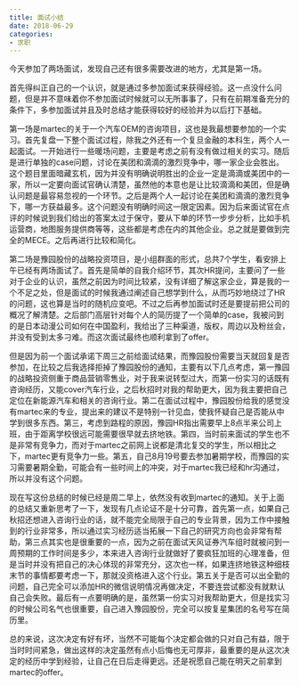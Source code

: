 ```yaml
---
title: 面试小结
date: 2018-06-29
categories:
- 求职
---
```


今天参加了两场面试，发现自己还有很多需要改进的地方，尤其是第一场。

首先得纠正自己的一个认识，就是通过多参加面试来获得经验。这一点没什么问题，但是并不意味着你不参加面试时候就可以无所事事了，只有在前期准备充分的条件下，多参加面试并且及时总结才能获得较好的经验并为以后打下基础。

第一场是martec的关于一个汽车OEM的咨询项目，这也是我最想要参加的一个实习。首先复盘一下整个面试过程，除我之外还有一个复旦金融的本科生，两个人一起面试。一开始进行一些暖场问题，主要是考虑之前有没有做过相关的实习。随后是进行单独的case问题，讨论在美团和滴滴的激烈竞争中，哪一家企业会胜出。这个题目里面暗藏玄机，因为并没有明确说明胜出的企业一定是滴滴或美团中的一家，所以一定要向面试官确认清楚，虽然他的本意也是让比较滴滴和美团，但是确认问题是最容易忽视的一个环节。之后是两个人一起讨论在美团和滴滴的激烈竞争下，哪一方获益最多。这个问题没有明确时间这一限定因素。因为后来面试官在点评的时候说到我们给出的答案太过于保守，要从下单的环节一步步分析，比如手机运营商，地图服务提供商等等，这些都是考虑在内的其他企业。总之就是要做到完全的MECE。之后再进行比较和简化。

第二场是豫园股份的战略投资项目，是小组群面的形式，总共7个学生，看安排上午已经有两场面试了。首先是简单的自我介绍环节，其次HR提问，主要问了一些对于企业的认识，虽然之前因为时间比较紧，没有详细了解这家企业，算是我的一个不足之处，但是面试的时候我通过阐述自己想学到什么，从而巧妙地绕过了HR的问题，这也算是当时的随机应变吧。不过之后再参加面试时还是要提前把公司的概况了解清楚。之后部门高层针对每个人的简历提了一个简单的case，我被问到的是日本动漫公司如何在中国盈利，我给出了三种渠道，版权，周边以及粉丝会，并没有受到太多刁难。而这次面试最终也顺利拿到了offer。

但是因为前一个面试承诺下周三之前给面试结果，而豫园股份需要当天就回复是否参加，在比较之后我选择拒掉了豫园股份的通知，主要有以下几点考虑，第一豫园的战略投资侧重于商品营销零售业，对于我来说转型过大，而第一份实习的话既有咨询经历，又能cover汽车行业，之后秋招时对我的帮助更大，因为我主要把自己定位在新能源汽车和相关的咨询行业。第二在面试过程中，豫园股份给我的感觉没有martec来的专业，提出来的建议不是特别一针见血，使我怀疑自己是否能从中学到很多东西。第三，考虑到路程的原因，豫园HR指出需要早上8点半来公司上班，由于距离学校很远可能需要很早就去挤地铁。第四，当时前来面试的学生也不是非常有竞争力，而对于martec之前网上说都是清北复交的学生，所以相比之下，martec更有竞争力一些。第五，自己8月19号要去参加暑期学校，而豫园的实习需要暑期全勤，可能会有一些时间上的冲突，对于martec我已经和hr沟通过，所以并没有这个问题。

现在写这份总结的时候已经是周二早上，依然没有收到martec的通知。关于上面的总结又重新思考了一下，发现有几点论证不是十分可靠，首先第一点，如果自己秋招还想进入咨询行业的话，就不能完全局限于自己的专业背景，因为工作中接触到的行业非常多，所以通过实习经历适当拓展一下自己的研究方向也会非常有帮助，第三点其实也是很重要的一点，因为之前在面试天风证券汽车组时就被问到一周预期的工作时间是多少，本来进入咨询行业就做好了要疯狂加班的心理准备，但是当时并没有把自己的决心体现的非常充分，这次也一样，如果连挤地铁这种细枝末节的事情都要考虑一下，那就没资格进入这个行业。第五关于是否可以出全勤的问题，自己完全可以添加HR的微信说明情况再做决定，不要连尝试都没有就默认自己会失败。最后有一点要明确的是，虽然第一份实习对我帮助更大，但是找实习的时候公司名气也很重要，自己进入豫园股份，完全可以按复星集团的名号写在简历里。

总的来说，这次决定有好有坏，当然不可能每个决定都会做的只对自己有益，限于当时时间紧急，做出这样的决定虽然有点小后悔也无可厚非，最重要的是从这次决定的经历中学到经验，让自己在日后走得更远。还是祝愿自己能在明天之前拿到martec的offer。

